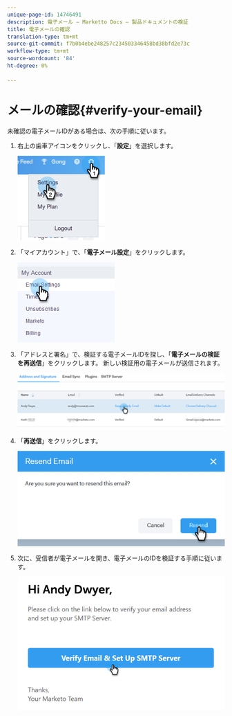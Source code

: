 ```yaml
---
unique-page-id: 14746491
description: 電子メール — Marketto Docs — 製品ドキュメントの検証
title: 電子メールの確認
translation-type: tm+mt
source-git-commit: f7b0b4ebe248257c234503346458bd38bfd2e73c
workflow-type: tm+mt
source-wordcount: '84'
ht-degree: 0%

---
```



# メールの確認{#verify-your-email}

未確認の電子メールIDがある場合は、次の手順に従います。

1. 右上の歯車アイコンをクリックし、「**設定**」を選択します。

   ![](assets/verify-your-email-1.png)

1. 「マイアカウント」で、「**電子メール設定**」をクリックします。

   ![](assets/verify-your-email-2.png)

1. 「アドレスと署名」で、検証する電子メールIDを探し、「**電子メールの検証を再送信**」をクリックします。 新しい検証用の電子メールが送信されます。

   ![](assets/verify-your-email-3.png)

1. 「**再送信**」をクリックします。

   ![](assets/verify-your-email-4.png)

1. 次に、受信者が電子メールを開き、電子メールのIDを検証する手順に従います。

   ![](assets/verify-your-email-5.png)
